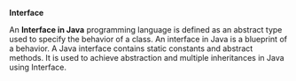 **Interface**

An **Interface in Java** programming language is defined as an abstract type used to specify the behavior of a class. An interface in Java is a blueprint of a behavior. A Java interface contains static constants and abstract methods. It is used to achieve abstraction and multiple inheritances in Java using Interface.